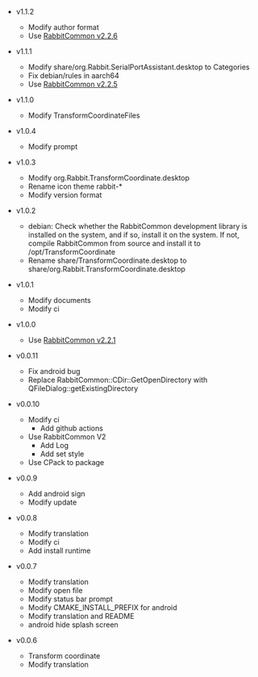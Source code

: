- v1.1.2
  - Modify author format
  - Use [RabbitCommon v2.2.6](https://github.com/KangLin/RabbitCommon/releases/tag/v2.2.6)

- v1.1.1
  - Modify share/org.Rabbit.SerialPortAssistant.desktop to Categories
  - Fix debian/rules in aarch64
  - Use [RabbitCommon v2.2.5](https://github.com/KangLin/RabbitCommon/releases/tag/v2.2.5)

- v1.1.0
  - Modify TransformCoordinateFiles

- v1.0.4
  - Modify prompt

- v1.0.3
  - Modify org.Rabbit.TransformCoordinate.desktop
  - Rename icon theme rabbit-*
  - Modify version format

- v1.0.2
  - debian: Check whether the RabbitCommon development library
    is installed on the system, and if so, install it on the system.
    If not, compile RabbitCommon from source
    and install it to /opt/TransformCoordinate
  - Rename share/TransformCoordinate.desktop to share/org.Rabbit.TransformCoordinate.desktop

- v1.0.1
  - Modify documents
  - Modify ci

- v1.0.0
  - Use [RabbitCommon v2.2.1](https://github.com/KangLin/RabbitCommon/releases/tag/v2.2.1)

- v0.0.11
  + Fix android bug
  + Replace RabbitCommon::CDir::GetOpenDirectory with QFileDialog::getExistingDirectory

- v0.0.10
  + Modify ci
    + Add github actions
  + Use RabbitCommon V2
    + Add Log
    + Add set style
  + Use CPack to package

- v0.0.9
  + Add android sign
  + Modify update

- v0.0.8
  + Modify translation
  + Modify ci
  + Add install runtime

- v0.0.7
  + Modify translation
  + Modify open file
  + Modify status bar prompt
  + Modify CMAKE_INSTALL_PREFIX for android
  + Modify translation and README
  + android hide splash screen

- v0.0.6
  + Transform coordinate
  + Modify translation
